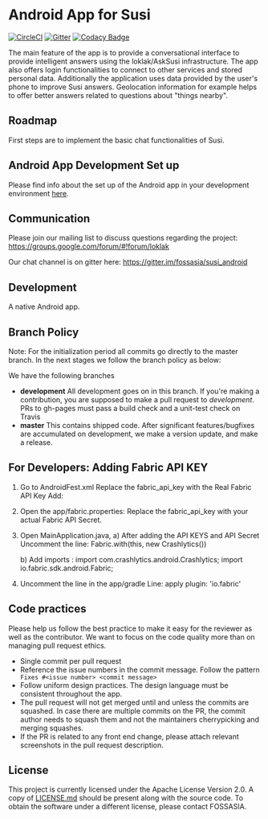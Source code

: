 # Android App for Susi

[![CircleCI](https://circleci.com/gh/fossasia/susi_android.svg?style=svg)](https://circleci.com/gh/fossasia/susi_android)
[![Gitter](https://badges.gitter.im/fossasia/susi_android.svg)](https://gitter.im/fossasia/susi_android?utm_source=badge&utm_medium=badge&utm_campaign=pr-badge)
[![Codacy Badge](https://api.codacy.com/project/badge/Grade/6ec0032213274fa0a07574919928c6a6)](https://www.codacy.com/app/harshithdwivedi/susi_android?utm_source=github.com&amp;utm_medium=referral&amp;utm_content=fossasia/susi_android&amp;utm_campaign=Badge_Grade)

The main feature of the app is to provide a conversational interface to provide intelligent answers using the loklak/AskSusi infrastructure. The app also offers login functionalities to connect to other services and stored personal data. Additionally the application uses data provided by the user's phone to improve Susi answers. Geolocation information for example helps to offer better answers related to questions about "things nearby".

## Roadmap

First steps are to implement the basic chat functionalities of Susi.

## Android App Development Set up

Please find info about the set up of the Android app in your development environment [here](docs/Android_App_Setup.md).

## Communication

Please join our mailing list to discuss questions regarding the project: https://groups.google.com/forum/#!forum/loklak

Our chat channel is on gitter here: https://gitter.im/fossasia/susi_android

## Development

A native Android app.

## Branch Policy

Note: For the initialization period all commits go directly to the master branch. In the next stages we follow the branch policy as below:

We have the following branches
 * **development**
	 All development goes on in this branch. If you're making a contribution,
	 you are supposed to make a pull request to _development_.
	 PRs to gh-pages must pass a build check and a unit-test check on Travis
 * **master**
   This contains shipped code. After significant features/bugfixes are accumulated on development, we make a version update, and make a release.


## For Developers: Adding Fabric API KEY
1. Go to AndroidFest.xml
Replace the fabric_api_key with the Real Fabric API Key
Add: <meta-data android:name="io.fabric.ApiKey" android:value="fabric_api_key" /> 

2. Open the app/fabric.properties:
Replace the fabric_api_key with your actual Fabric API Secret.

3. Open MainApplication.java, 
	a) After adding the API KEYS and API Secret
	Uncomment the line: Fabric.with(this, new Crashlytics()) 

	b) Add imports :
		import com.crashlytics.android.Crashlytics;
		import io.fabric.sdk.android.Fabric;

4. Uncomment the line in the app/gradle
	Line: apply plugin: 'io.fabric'
    

## Code practices

Please help us follow the best practice to make it easy for the reviewer as well as the contributor. We want to focus on the code quality more than on managing pull request ethics. 

 * Single commit per pull request
 * Reference the issue numbers in the commit message. Follow the pattern ``` Fixes #<issue number> <commit message>```
 * Follow uniform design practices. The design language must be consistent throughout the app.
 * The pull request will not get merged until and unless the commits are squashed. In case there are multiple commits on the PR, the commit author needs to squash them and not the maintainers cherrypicking and merging squashes.
 * If the PR is related to any front end change, please attach relevant screenshots in the pull request description.

## License

This project is currently licensed under the Apache License Version 2.0. A copy of [LICENSE.md](https://github.com/fossasia/susi_android/blob/master/LICENSE) should be present along with the source code. To obtain the software under a different license, please contact FOSSASIA.
